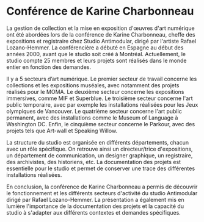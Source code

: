 # Conférence de Karine Charbonneau

La gestion de collection et la mise en exposition d'œuvres d'art numérique ont été abordées lors de la conférence de Karine Charbonneau, cheffe des expositions et registraire chez Studio Antimodular, dirigé par l'artiste Rafael Lozano-Hemmer. La conférencière a débuté en Espagne au début des années 2000, avant que le studio soit créé à Montréal. Actuellement, le studio compte 25 membres et leurs projets sont réalisés dans le monde entier en fonction des demandes.

Il y a 5 secteurs d’art numérique. Le premier secteur de travail concerne les collections et les expositions muséales, avec notamment des projets réalisés pour le MOMA. Le deuxième secteur concerne les expositions immersives, comme MIF et Superblue. Le troisième secteur concerne l'art public temporaire, avec par exemple les installations réalisées pour les Jeux olympiques de Vancouver. Le quatrième secteur concerne l'art public permanent, avec des installations comme le Museum of Language à Washington DC. Enfin, le cinquième secteur concerne le Parkour, avec des projets tels que Art-wall et Speaking Willow.

La structure du studio est organisée en différents départements, chacun avec un rôle spécifique. On retrouve ainsi un directeur/trice d'expositions, un département de communication, un designer graphique, un registraire, des archivistes, des historiens, etc. La documentation des projets est essentielle pour le studio et permet de conserver une trace des différentes installations réalisées.

En conclusion, la conférence de Karine Charbonneau a permis de découvrir le fonctionnement et les différents secteurs d'activité du studio Antimodular dirigé par Rafael Lozano-Hemmer. La présentation a également mis en lumière l'importance de la documentation des projets et la capacité du studio à s'adapter aux différents contextes et demandes spécifiques.

